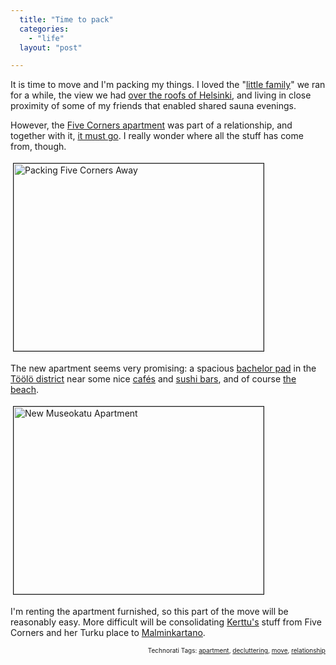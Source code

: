 ```yaml
---
  title: "Time to pack"
  categories: 
    - "life"
  layout: "post"

---
```

It is time to move and I'm packing my things. I loved the "<a href="http://bergie.iki.fi/moblog/photo/6a69df2ea6a911db88d7aba5a20d8ebf8ebf/">little family</a>" we ran for a while, the view we had <a href="http://www.flickr.com/photos/bergie/231692206/">over the roofs of Helsinki</a>, and living in close proximity of some of my friends that enabled shared sauna evenings. 

However, the <a href="http://bergie.iki.fi/blog/new_apartment/">Five Corners apartment</a> was part of a relationship, and together with it, <a href="http://bergie.jaiku.com/presence/2685576">it must go</a>. I really wonder where all the stuff has come from, though.


<img src="https://d2vqpl3tx84ay5.cloudfront.net/packing_five_corners_away.jpg" height="300" width="400" border="1" hspace="4" vspace="4" alt="Packing Five Corners Away" /><span style="font-size:0pt;">

</span>The new apartment seems very promising: a spacious <a href="http://en.wikipedia.org/wiki/Bachelor_pad">bachelor pad</a> in the <a href="http://en.wikipedia.org/wiki/T%C3%B6%C3%B6l%C3%B6">Töölö district</a> near some nice <a href="http://www.tintintango.info/">cafés</a> and <a href="http://www.gyosaisushi.net/">sushi bars</a>, and of course <a href="http://en.wikipedia.org/wiki/Image:File0156.jpg">the beach</a>.

<img src="https://d2vqpl3tx84ay5.cloudfront.net/new_museokatu_apartment.jpg" height="300" width="400" border="1" hspace="4" vspace="4" alt="New Museokatu Apartment" /><span style="font-size:0pt;">

</span>I'm renting the apartment furnished, so this part of the move will be reasonably easy. More difficult will be consolidating <a href="http://bergie.iki.fi/moblog/photo/e78f96bc066011dcb3cc4f7180479a4c9a4c/">Kerttu's</a> stuff from Five Corners and her Turku place to <a href="http://en.wikipedia.org/wiki/Malminkartano">Malminkartano</a>.

<p style="text-align:right;font-size:10px;">Technorati Tags: <a href="http://www.technorati.com/tag/apartment" rel="tag">apartment</a>, <a href="http://www.technorati.com/tag/decluttering" rel="tag">decluttering</a>, <a href="http://www.technorati.com/tag/move" rel="tag">move</a>, <a href="http://www.technorati.com/tag/relationship" rel="tag">relationship</a></p>
